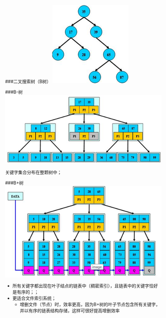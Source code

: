 ###二叉搜索树（B树）
![](B树.png)

###B-树
![](B-树.png)

关键字集合分布在整颗树中；

###B+树
![](B+树.png)

- 所有关键字都出现在叶子结点的链表中（稠密索引），且链表中的关键字恰好是有序的；；
- 更适合文件索引系统；
    - 增删文件（节点）时，效率更高，因为B+树的叶子节点包含所有关键字，并以有序的链表结构存储，这样可很好提高增删效率